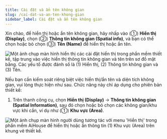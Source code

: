 ```yaml
---
title: Cài đặt và ẩn tên không gian
slug: /cai-dat-va-an-ten-khong-gian
sidebar_label: Cài đặt và ẩn tên không gian
---
```


Xin chào, để hiển thị hoặc ẩn tên không gian, hãy nhấp vào (①) **Hiển thị (Display)**, chọn (②) **Thông tin không gian (Spatial info)**, và bạn có thể chọn hoặc bỏ chọn (③) **Tên (Name)** để hiển thị hoặc ẩn tên.

![Một ảnh chụp màn hình hiển thị các cài đặt hiển thị trong phần mềm thiết kế, tập trung vào việc hiển thị thông tin không gian và tên trên sơ đồ mặt bằng. Các yếu tố được đánh số là (1) Hiển thị, (2) Thông tin không gian và (3) Tên.](https://storage.googleapis.com/jegavn_kb/images/recacy4DUAmnZd6m91751867719647)

Nếu bạn cần kiểm soát riêng biệt việc hiển thị/ẩn tên và diện tích không gian, vui lòng thực hiện như sau. Chức năng này chỉ áp dụng cho phiên bản thiết kế:

1. Trên thanh công cụ, chọn **Hiển thị (Display)** -> **Thông tin không gian (Spatial Information)**, sau đó chọn hoặc bỏ chọn các không gian/khu vực khi cần, ví dụ như (①) **Khu vực (Area)**.

![Một ảnh chụp màn hình người dùng tương tác với menu 'Hiển thị' trong phần mềm AiHouse để hiển thị hoặc ẩn thông tin (1) Khu vực (Area) trên khung vẽ thiết kế.](https://storage.googleapis.com/jegavn_kb/images/recacy4DUAmnZd6m91751867719653)
